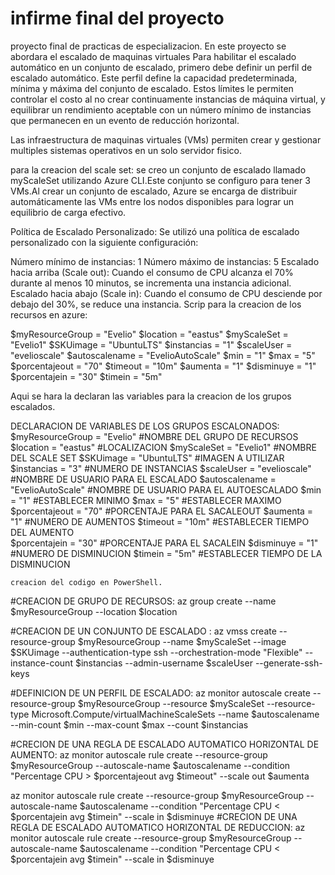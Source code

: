 # infirme final del proyecto
proyecto final de practicas de especializacion.
 En este proyecto se abordara el escalado de maquinas virtuales
Para habilitar el escalado automático en un conjunto de escalado, primero debe definir un perfil de escalado automático. Este perfil define la capacidad predeterminada, mínima y máxima del conjunto de escalado. Estos límites le permiten controlar el costo al no crear continuamente instancias de máquina virtual, y equilibrar un rendimiento aceptable con un número mínimo de instancias que permanecen en un evento de reducción horizontal.

Las infraestructura  de maquinas virtuales (VMs) permiten crear y gestionar multiples sistemas operativos en un solo servidor fisico. 

para la creacion del scale set: se creo un conjunto de escalado llamado myScaleSet utilizando Azure CLI.Este conjunto se configuro para tener 3 VMs.Al crear un conjunto de escalado, Azure se encarga de distribuir automáticamente las VMs entre los nodos disponibles para lograr un equilibrio de carga efectivo.

Política de Escalado Personalizado: Se utilizó una política de escalado personalizado con la siguiente configuración:

Número mínimo de instancias: 1
Número máximo de instancias: 5
Escalado hacia arriba (Scale out): Cuando el consumo de CPU alcanza el 70% durante al menos 10 minutos, se incrementa una instancia adicional.
Escalado hacia abajo (Scale in): Cuando el consumo de CPU desciende por debajo del 30%, se reduce una instancia.
Scrip para la creacion de los recursos en azure:

$myResourceGroup = "Evelio" 
$location = "eastus" 
$myScaleSet = "Evelio1"
$SKUimage = "UbuntuLTS"
$instancias = "1"
$scaleUser = "evelioscale"
$autoscalename = "EvelioAutoScale"
$min = "1"
$max = "5"
$porcentajeout = "70"
$timeout = "10m"
$aumenta = "1"
$disminuye = "1"
$porcentajein = "30"
$timein = "5m"

Aqui se hara la declaran las variables para la creacion de los grupos escalados.

DECLARACION DE VARIABLES DE LOS GRUPOS ESCALONADOS:
$myResourceGroup = "Evelio"        #NOMBRE DEL GRUPO DE RECURSOS
$location = "eastus"               #LOCALIZACION
$myScaleSet = "Evelio1"            #NOMBRE DEL SCALE SET
$SKUimage = "UbuntuLTS"            #IMAGEN A UTILIZAR
$instancias = "3"                  #NUMERO DE INSTANCIAS
$scaleUser = "evelioscale"         #NOMBRE DE USUARIO PARA EL ESCALADO
$autoscalename = "EvelioAutoScale" #NOMBRE DE USUARIO PARA EL AUTOESCALADO
$min = "1"                         #ESTABLECER MINIMO
$max = "5"                         #ESTABLECER MAXIMO
$porcentajeout = "70"              #PORCENTAJE PARA EL SACALEOUT
$aumenta = "1"                     #NUMERO DE AUMENTOS
$timeout = "10m"                   #ESTABLECER TIEMPO DEL AUMENTO               
$porcentajein = "30"               #PORCENTAJE PARA EL SACALEIN
$disminuye = "1"                   #NUMERO DE DISMINUCION 
$timein = "5m"                     #ESTABLECER TIEMPO DE LA DISMINUCION 

    creacion del codigo en PowerShell.
#CREACION DE GRUPO DE RECURSOS:
az group create --name $myResourceGroup --location $location 

#CREACION DE UN CONJUNTO DE ESCALADO :
az vmss create --resource-group $myResourceGroup --name $myScaleSet --image $SKUimage --authentication-type ssh --orchestration-mode "Flexible" --instance-count $instancias --admin-username $scaleUser --generate-ssh-keys

#DEFINICION DE UN PERFIL DE ESCALADO:
az monitor autoscale create --resource-group $myResourceGroup --resource $myScaleSet --resource-type Microsoft.Compute/virtualMachineScaleSets --name $autoscalename --min-count $min --max-count $max --count $instancias

#CRECION DE UNA REGLA DE ESCALADO AUTOMATICO HORIZONTAL DE AUMENTO:
az monitor autoscale rule create --resource-group $myResourceGroup --autoscale-name $autoscalename --condition "Percentage CPU > $porcentajeout avg $timeout" --scale out $aumenta

az monitor autoscale rule create --resource-group $myResourceGroup --autoscale-name $autoscalename --condition "Percentage CPU < $porcentajein avg $timein" --scale in $disminuye
#CRECION DE UNA REGLA DE ESCALADO AUTOMATICO HORIZONTAL DE REDUCCION:
az monitor autoscale rule create --resource-group $myResourceGroup --autoscale-name $autoscalename --condition "Percentage CPU < $porcentajein avg $timein" --scale in $disminuye